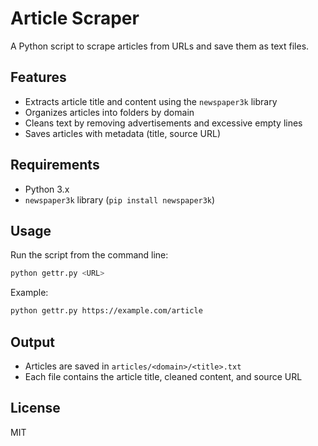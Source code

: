 # Article Scraper

A Python script to scrape articles from URLs and save them as text files.

## Features
- Extracts article title and content using the `newspaper3k` library
- Organizes articles into folders by domain
- Cleans text by removing advertisements and excessive empty lines
- Saves articles with metadata (title, source URL)

## Requirements
- Python 3.x
- `newspaper3k` library (`pip install newspaper3k`)

## Usage
Run the script from the command line:
```bash
python gettr.py <URL>
```
Example:
```bash
python gettr.py https://example.com/article
```

## Output
- Articles are saved in `articles/<domain>/<title>.txt`
- Each file contains the article title, cleaned content, and source URL

## License
MIT
